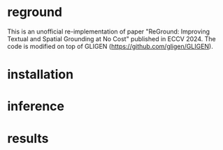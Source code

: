 # reground
This is an unofficial re-implementation of paper "ReGround: Improving Textual and Spatial Grounding at No Cost" published in ECCV 2024. The code is modified on top of GLIGEN (https://github.com/gligen/GLIGEN).

# installation

# inference

# results

